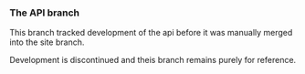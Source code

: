 ### The API branch
This branch tracked development of the api before it was manually merged into the site branch. 

Development is discontinued and theis branch remains purely for reference.

